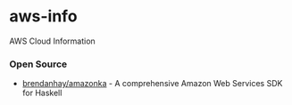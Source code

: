 # aws-info
AWS Cloud Information







### Open Source
- [brendanhay/amazonka](https://github.com/brendanhay/amazonka) - A comprehensive Amazon Web Services SDK for Haskell
